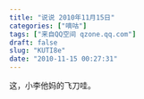 ```yaml
---
title: "说说 2010年11月15日"
categories: ["嘀咕"]
tags: ["来自QQ空间 qzone.qq.com"]
draft: false
slug: "KUTI8e"
date: "2010-11-15 00:27:31"
---
```


这，小李他妈的飞刀哇。
